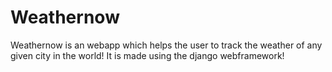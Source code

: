 # Weathernow
Weathernow is an webapp which helps the user to track the weather of any given city in the world!
It is made using the django webframework!
